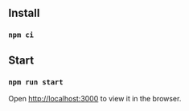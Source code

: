 ## Install
### `npm ci`

## Start
### `npm run start`

Open [http://localhost:3000](http://localhost:3000) to view it in the browser.
